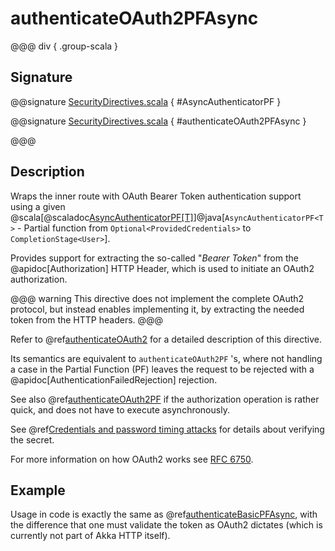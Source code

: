 # authenticateOAuth2PFAsync

@@@ div { .group-scala }
## Signature

@@signature [SecurityDirectives.scala](/http/src/main/scala/akka/http/scaladsl/server/directives/SecurityDirectives.scala) { #AsyncAuthenticatorPF }

@@signature [SecurityDirectives.scala](/http/src/main/scala/akka/http/scaladsl/server/directives/SecurityDirectives.scala) { #authenticateOAuth2PFAsync }

@@@

## Description

Wraps the inner route with OAuth Bearer Token authentication support using a given @scala[@scaladoc[AsyncAuthenticatorPF[T]](akka.http.scaladsl.server.Directives#AsyncAuthenticatorPF[T]=PartialFunction[akka.http.scaladsl.server.directives.Credentials,scala.concurrent.Future[T]])]@java[`AsyncAuthenticatorPF<T>` - Partial function from `Optional<ProvidedCredentials>` to `CompletionStage<User>`].

Provides support for extracting the so-called "*Bearer Token*" from the @apidoc[Authorization] HTTP Header,
which is used to initiate an OAuth2 authorization.

@@@ warning
This directive does not implement the complete OAuth2 protocol, but instead enables implementing it,
by extracting the needed token from the HTTP headers.
@@@

Refer to @ref[authenticateOAuth2](authenticateOAuth2.md) for a detailed description of this directive.

Its semantics are equivalent to `authenticateOAuth2PF` 's, where not handling a case in the Partial Function (PF)
leaves the request to be rejected with a @apidoc[AuthenticationFailedRejection] rejection.

See also @ref[authenticateOAuth2PF](authenticateOAuth2PF.md) if the authorization operation is rather quick, and does not have to execute asynchronously.

See @ref[Credentials and password timing attacks](index.md#credentials-and-timing-attacks) for details about verifying the secret.

For more information on how OAuth2 works see [RFC 6750](https://tools.ietf.org/html/rfc6750).

## Example

Usage in code is exactly the same as @ref[authenticateBasicPFAsync](authenticateBasicPFAsync.md),
with the difference that one must validate the token as OAuth2 dictates (which is currently not part of Akka HTTP itself).
